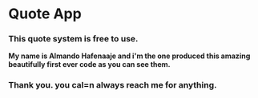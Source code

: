 # Quote App

### This quote system is free to use.

**My name is Almando Hafenaaje and i'm the one produced this amazing beautifully first ever code as you can see them.**

### Thank you. you cal=n always reach me for anything.
